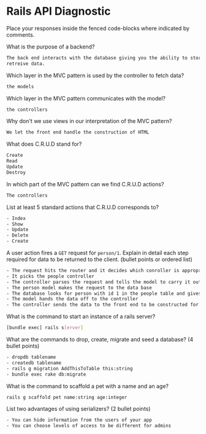 # Rails API Diagnostic

Place your responses inside the fenced code-blocks where indicated by comments.


What is the purpose of a backend?

```bash
The back end interacts with the database giving you the ability to store and
retreive data.
```

Which layer in the MVC pattern is used by the controller to fetch data?

```bash
the models
```

Which layer in the MVC pattern communicates with the model?

```bash
the controllers
```

Why don't we use views in our interpretation of the MVC pattern?

```bash
We let the front end handle the construction of HTML
```

What does C.R.U.D stand for?

```bash
Create
Read
Update
Destroy
```

In which part of the MVC pattern can we find C.R.U.D actions?

```bash
The controllers
```
List at least 5 standard actions that C.R.U.D corresponds to?

```bash
- Index
- Show
- Update
- Delete
- Create
```

A user action fires a `GET` request for `person/1`. Explain in detail each step
required for data to be returned to the client. (bullet points or ordered list)

```bash
- The request hits the router and it decides which conroller is appropriate
- It picks the people controller
- The controller parses the request and tells the model to carry it out
- The person model makes the request to the data base
- The database looks for person with id 1 in the people table and gives it to the model
- The model hands the data off to the controller
- The controller sends the data to the front end to be constructed for viewing
```

What is the command to start an instance of a rails server?

```bash
[bundle exec] rails s[erver]
```

What are the commands to drop, create, migrate and seed a database? (4 bullet
points)

```bash
- dropdb tablename
- createdb tablename
- rails g migration AddThisToTable this:string
- bundle exec rake db:migrate
```

What is the command to scaffold a pet with a name and an age?

```bash
rails g scaffold pet name:string age:integer
```

List two advantages of using serializers? (2 bullet points)

```bash
- You can hide information from the users of your app
- You can choose levels of access to be different for admins
```
